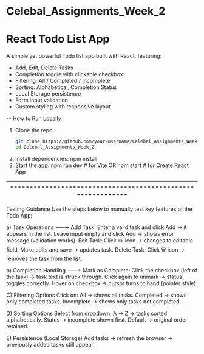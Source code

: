 # Celebal_Assignments_Week_2
# React Todo List App

A simple yet powerful Todo list app built with React, featuring:
- Add, Edit, Delete Tasks
- Completion toggle with clickable checkbox
- Filtering: All / Completed / Incomplete 
- Sorting: Alphabetical, Completion Status
- Local Storage persistence
- Form input validation
- Custom styling with responsive layout



-- How to Run Locally

1. Clone the repo:
   ```bash
   git clone https://github.com/your-username/Celebal_Assignments_Week_2.git
   cd Celebal_Assignments_Week_2

2. Install dependencies:
   npm install
3. Start the app:
   npm run dev  # for Vite
   OR
   npm start    # for Create React App

|------------------------------------------------------------|
|------------------------------------------------------------|
Testing Guidance 
Use the steps below to manually test key features of the Todo App:

a) Task Operations  --->
   Add Task:
      Enter a valid task and click Add → it appears in the list.
      Leave input empty and click Add → shows error message (validation works).
   Edit Task:
      Click ✏️ icon → changes to editable field.
      Make edits and save → updates task.
   Delete Task:
      Click 🗑️ icon → removes the task from the list.

b) Completion Handling  --->
   Mark as Complete:
      Click the checkbox (left of the task) → task text is struck through.
      Click again to unmark → status toggles correctly.
      Hover on checkbox → cursor turns to hand (pointer style).

C) Filtering Options
   Click on:
      All → shows all tasks.
      Completed → shows only completed tasks.
      Incomplete → shows only tasks not completed.

D) Sorting Options
   Select from dropdown:
      A → Z → tasks sorted alphabetically.
      Status → incomplete shown first.
      Default → original order retained.

E) Persistence (Local Storage)
      Add tasks → refresh the browser → previously added tasks still appear.


